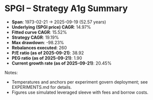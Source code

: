 # SPGI – Strategy A1g Summary

- **Span**: 1973-02-21 → 2025-09-19 (52.57 years)
- **Underlying (SPGI price) CAGR**: 14.97%
- **Fitted curve CAGR**: 15.52%
- **Strategy CAGR**: 19.19%
- **Max drawdown**: -98.23%
- **Rebalances executed**: 260
- **P/E ratio (as of 2025-09-21)**: 38.92
- **PEG ratio (as of 2025-09-21)**: 1.90
- **Current growth rate (as of 2025-09-21)**: 20.45%

Notes:

- Temperatures and anchors per experiment govern deployment; see EXPERIMENTS.md for details.
- Figures use simulated leveraged sleeve with fees and borrow costs.

